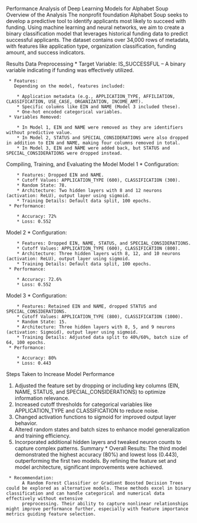 Performance Analysis of Deep Learning Models for Alphabet Soup
Overview of the Analysis
The nonprofit foundation Alphabet Soup seeks to develop a predictive tool to identify applicants most likely to succeed with funding. Using machine learning and neural networks, we aim to create a binary classification model that leverages historical funding data to predict successful applicants. The dataset contains over 34,000 rows of metadata, with features like application type, organization classification, funding amount, and success indicators.

Results
Data Preprocessing
     * Target Variable:
         IS_SUCCESSFUL – A binary variable indicating if funding was effectively utilized.

     * Features:
       Depending on the model, features included:

        * Application metadata (e.g., APPLICATION_TYPE, AFFILIATION, CLASSIFICATION, USE_CASE, ORGANIZATION, INCOME_AMT).
        * Specific columns like EIN and NAME (Model 3 included these).
        * One-hot encoded categorical variables.
     * Variables Removed:

        * In Model 1, EIN and NAME were removed as they are identifiers without predictive value.
        * In Model 2, STATUS and SPECIAL_CONSIDERATIONS were also dropped in addition to EIN and NAME, making four columns removed in total.
        * In Model 3, EIN and NAME were added back, but STATUS and SPECIAL_CONSIDERATIONS were dropped instead.
Compiling, Training, and Evaluating the Model
Model 1
     * Configuration:

        * Features: Dropped EIN and NAME.
        * Cutoff Values: APPLICATION_TYPE (600), CLASSIFICATION (300).
        * Random State: 78.
        * Architecture: Two hidden layers with 8 and 12 neurons (activation: ReLU), output layer using sigmoid.
        * Training Details: Default data split, 100 epochs.
     * Performance:

        * Accuracy: 72%
        * Loss: 0.552
Model 2
     * Configuration:

        * Features: Dropped EIN, NAME, STATUS, and SPECIAL_CONSIDERATIONS.
        * Cutoff Values: APPLICATION_TYPE (600), CLASSIFICATION (800).
        * Architecture: Three hidden layers with 8, 12, and 10 neurons (activation: ReLU), output layer using sigmoid.
        * Training Details: Default data split, 100 epochs.
     * Performance:

        * Accuracy: 72.6%
        * Loss: 0.552
Model 3
     * Configuration:

        * Features: Retained EIN and NAME, dropped STATUS and SPECIAL_CONSIDERATIONS.
        * Cutoff Values: APPLICATION_TYPE (800), CLASSIFICATION (1000).
        * Random State: 15.
        * Architecture: Three hidden layers with 8, 5, and 9 neurons (activation: Sigmoid), output layer using sigmoid.
        * Training Details: Adjusted data split to 40%/60%, batch size of 64, 100 epochs.
     * Performance:

        * Accuracy: 80%
        * Loss: 0.443
Steps Taken to Increase Model Performance
   1. Adjusted the feature set by dropping or including key columns (EIN, NAME, STATUS, and SPECIAL_CONSIDERATIONS) to optimize information relevance.
   2. Increased cutoff thresholds for categorical variables like APPLICATION_TYPE and CLASSIFICATION to reduce noise.
   3. Changed activation functions to sigmoid for improved output layer behavior.
   4. Altered random states and batch sizes to enhance model generalization and training efficiency.
   5. Incorporated additional hidden layers and tweaked neuron counts to capture complex patterns.
Summary
     * Overall Results:
          The third model demonstrated the highest accuracy (80%) and lowest loss (0.443), outperforming the first two models. By refining the feature set and model architecture, significant improvements were achieved.

     * Recommendation:
          A Random Forest Classifier or Gradient Boosted Decision Trees could be explored as alternative models. These methods excel in binary classification and can handle categorical and numerical data effectively without extensive
          preprocessing. Their ability to capture nonlinear relationships might improve performance further, especially with feature importance metrics guiding feature selection.





